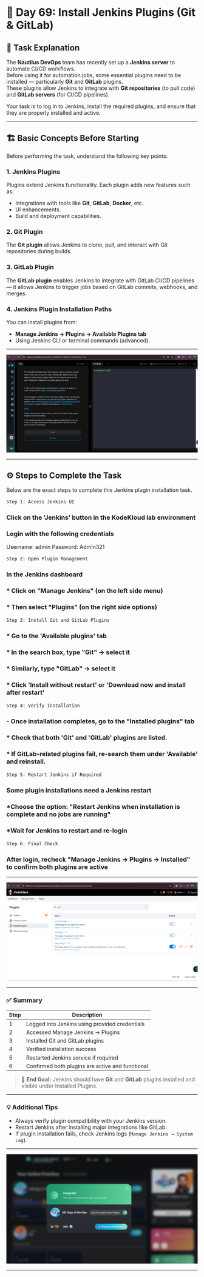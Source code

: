 
# 🧩 Day 69: Install Jenkins Plugins (Git & GitLab)

## 🧠 Task Explanation

The **Nautilus DevOps** team has recently set up a **Jenkins server** to automate CI/CD workflows.  
Before using it for automation jobs, some essential plugins need to be installed — particularly **Git** and **GitLab** plugins.  
These plugins allow Jenkins to integrate with **Git repositories** (to pull code) and **GitLab servers** (for CI/CD pipelines).

Your task is to log in to Jenkins, install the required plugins, and ensure that they are properly installed and active.

---

## 🏗️ Basic Concepts Before Starting

Before performing the task, understand the following key points:

### 1. Jenkins Plugins

Plugins extend Jenkins functionality. Each plugin adds new features such as:

- Integrations with tools like **Git**, **GitLab**, **Docker**, etc.
- UI enhancements.
- Build and deployment capabilities.

### 2. Git Plugin

The **Git plugin** allows Jenkins to clone, pull, and interact with Git repositories during builds.

### 3. GitLab Plugin

The **GitLab plugin** enables Jenkins to integrate with GitLab CI/CD pipelines — it allows Jenkins to trigger jobs based on GitLab commits, webhooks, and merges.

### 4. Jenkins Plugin Installation Paths

You can install plugins from:

- **Manage Jenkins → Plugins → Available Plugins tab**
- Using Jenkins CLI or terminal commands (advanced).

---
![Screenshot](./assets/Screenshot%202025-10-21%20162045.png)

---

## ⚙️ Steps to Complete the Task

Below are the exact steps to complete this Jenkins plugin installation task.

```bash
Step 1: Access Jenkins UI
```

### Click on the 'Jenkins' button in the KodeKloud lab environment

### Login with the following credentials

Username: admin
Password: Adm!n321

```bash
Step 2: Open Plugin Management
```

### In the Jenkins dashboard

### * Click on "Manage Jenkins" (on the left side menu)

### * Then select "Plugins" (on the right side options)

```bash
Step 3: Install Git and GitLab Plugins
```

### * Go to the 'Available plugins' tab

### * In the search box, type "Git" → select it

### * Similarly, type "GitLab" → select it

### * Click 'Install without restart' or 'Download now and install after restart'

```bash
Step 4: Verify Installation
```

### - Once installation completes, go to the "Installed plugins" tab

### * Check that both 'Git' and 'GitLab' plugins are listed.
### * If GitLab-related plugins fail, re-search them under 'Available' and reinstall.

```bash
Step 5: Restart Jenkins if Required
```

### Some plugin installations need a Jenkins restart

### *Choose the option: "Restart Jenkins when installation is complete and no jobs are running"

### *Wait for Jenkins to restart and re-login

```bash
Step 6: Final Check
```

### After login, recheck "Manage Jenkins → Plugins → Installed" to confirm both plugins are active

---
![Screenshot](./assets/Screenshot%202025-10-21%20162034.png)

---

### ✅ Summary

| Step | Description |
|------|--------------|
| 1 | Logged into Jenkins using provided credentials |
| 2 | Accessed Manage Jenkins → Plugins |
| 3 | Installed Git and GitLab plugins |
| 4 | Verified installation success |
| 5 | Restarted Jenkins service if required |
| 6 | Confirmed both plugins are active and functional |

> 🎯 **End Goal:** Jenkins should have **Git** and **GitLab** plugins installed and visible under Installed Plugins.

---

### 💡 Additional Tips

* Always verify plugin compatibility with your Jenkins version.
* Restart Jenkins after installing major integrations like GitLab.
* If plugin installation fails, check Jenkins logs (`Manage Jenkins → System Log`).

---
![Screenshot](./assets/Screenshot%202025-10-21%20162121.png)

---
